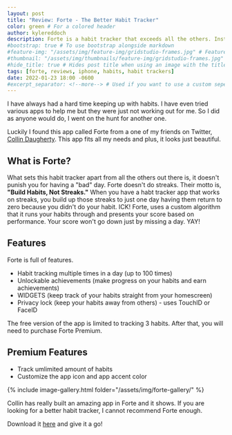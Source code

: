 ```yaml
---
layout: post
title: "Review: Forte - The Better Habit Tracker"
color: green # For a colored header
author: kylereddoch
description: Forte is a habit tracker that exceeds all the others. Instead of using steaks for progress, it uses a custom algorithm so your score doesn't go down when you miss a day.
#bootstrap: true # To use bootstrap alongside markdown
#feature-img: "/assets/img/feature-img/gridstudio-frames.jpg" # Featured image in post header
#thumbnail: "/assets/img/thumbnails/feature-img/gridstudio-frames.jpg" # Thumbnail for post in blog list
#hide_title: true # Hides post title when using an image with the title in it
tags: [forte, reviews, iphone, habits, habit trackers]
date: 2022-01-23 18:00 -0600
#excerpt_separator: <!--more--> # Used if you want to use a custom seperator (put the seperator in the post where you want it)
---
```


I have always had a hard time keeping up with habits. I have even tried various apps to help me but they were just not working out for me. So I did as anyone would do, I went on the hunt for another one.

Luckily I found this app called Forte from a one of my friends on Twitter, [Collin Daugherty](https://twitter.com/collindaugherty). This app fits all my needs and plus, it looks just beautiful.

## What is Forte?

What sets this habit tracker apart from all the others out there is, it doesn't punish you for having a "bad" day. Forte doesn't do streaks. Their motto is, **"Build Habits, Not Streaks."** When you have a habt tracker app that works on streaks, you build up those streaks to just one day having them return to zero because you didn't do your habit. ICK! Forte, uses a custom algorithm that it runs your habits through and presents your score based on performance. Your score won't go down just by missing a day. YAY!

## Features

Forte is full of features.

- Habit tracking multiple times in a day (up to 100 times)
- Unlockable achievements (make progress on your habits and earn achievements)
- WIDGETS (keep track of your habits straight from your homescreen)
- Privacy lock (keep your habits away from others) - uses TouchID or FaceID

The free version of the app is limited to tracking 3 habits. After that, you will need to purchase Forte Premium.

## Premium Features

- Track umlimited amount of habits
- Customize the app icon and app accent color

{% include image-gallery.html folder="/assets/img/forte-gallery/" %}

Collin has really built an amazing app in Forte and it shows. If you are looking for a better habit tracker, I cannot recommend Forte enough.

Download it [here](https://apps.apple.com/app/id1507681077) and give it a go!